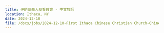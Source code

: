 ```yaml
---
title: 伊的家華人基督教會 - 中文牧師
location: Ithaca, NY
date: 2024-12-10         
file: /docs/jobs/2024-12-10-First Ithaca Chinese Christian Church-Chinese Pastor.pdf
---
```

